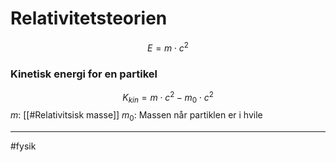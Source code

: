 # Relativitetsteorien
$$E=m \cdot c^2$$


### Kinetisk energi for en partikel
$$K_{kin}=m \cdot c^2-m_0 \cdot c^2$$
$m$: [[#Relativitsisk masse]]
$m_0$: Massen når partiklen er i hvile

---
#fysik 

